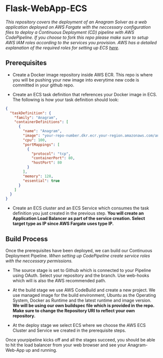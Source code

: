 # Flask-WebApp-ECS

*This repository covers the deployment of an Anagram Solver as a web application deployed on AWS Fargate with the neccessary 
configuration files to deploy a Continuous Deployment (CD) pipeline with AWS CodePipeline. If you choose to fork this repo please make sure to setup
AWS IAM roles according to the services you provision. AWS has a detailed explanation of the required roles for setting up ECS
[here](https://docs.aws.amazon.com/AmazonECS/latest/developerguide/IAM_policies.html).*


## Prerequisites

* Create a Docker image repository inside AWS ECR. This repo is where you will be pushing your new image into everytime new
code is committed in your github repo. 

* Create an ECS task definition that references your Docker image in ECS. The following is how your task definition should look:

```json
{
  "taskDefinition": {
    "family": "Anagram",
    "containerDefinitions": [
      {
        "name": "Anagram",
        "image": "your-repo-number.dkr.ecr.your-region.amazonaws.com/anagram:6a57b99",
        "cpu": 100,
        "portMappings": [
          {
            "protocol": "tcp",
            "containerPort": 80,
            "hostPort": 80
          }
        ],
        "memory": 128,
        "essential": true
      }
    ]
  }
}
```
* Create an ECS cluster and an ECS Service which consumes the task definition you just created in the previous step. **You will create an Application Load Balancer as part of the service creation. Select target type as IP since AWS Fargate uses type IP.** 

## Build Process

Once the prerequisites have been deployed, we can build our Continuous Deployment Pipeline. *When setting up CodePipeline create service roles with the neccessary permissions.*

* The source stage is set to Github which is connected to your Pipeline using OAuth. Select your repository and the branch. Use web-hooks which will is also the AWS recommended path.

* At the build stage we use AWS CodeBuild and create a new project. We use managed image for the build environment, Ubuntu as the Operating System, Docker as Runtime and the latest runtime and image version. **We will be using our own buildspec file which is provided in the repo. Make sure to change the Repository URI to reflect your own repository.**

* At the deploy stage we select ECS where we choose the AWS ECS Cluster and Service we created in the prerequisite steps. 



Once yourpipeline kicks off and all the stages succeed, you should be able to hit the load balancer from your web browser and see your Anagram-Web-App up and running. 

